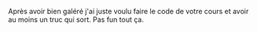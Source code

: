 Après avoir bien galéré j'ai juste voulu faire le code de votre cours et avoir au moins un truc qui sort. Pas fun tout ça.
